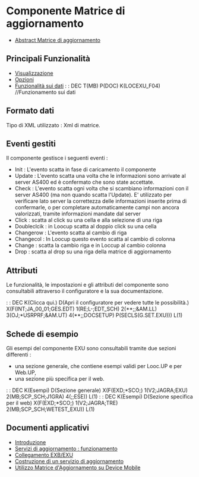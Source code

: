 # Componente Matrice di aggiornamento

- [Abstract Matrice di aggiornamento](Sorgenti/DOC/TA/B£AMO/LOCEXU_F00)


## Principali Funzionalità

- [Visualizzazione](Sorgenti/DOC/TA/B£AMO/LOCEXU_F01)
- [Opzioni](Sorgenti/DOC/TA/B£AMO/LOCEXU_F02)
- [Funzionalità sui dati](Sorgenti/DOC/TA/B£AMO/LOCEXU_F03)
 :  : DEC T(MB) P(DOC) K(LOCEXU_F04) //Funzionamento sui dati

## Formato dati
Tipo di XML utilizzato :  Xml di matrice.

## Eventi gestiti
Il componente gestisce i seguenti eventi : 
- Init :  L'evento scatta in fase di caricamento il componente
- Update :  L'evento scatta una volta che le informazioni sono arrivate al server AS400 ed è confermato che sono state accettate.
- Check :  L'evento scatta ogni volta che si scambiano informazioni con il server AS400 (ma non quando scatta l'Update). E' utilizzato per verificare lato server la correttezza delle informazioni inserite prima di confermarle, o per completare automaticamente campi non ancora valorizzati, tramite informazioni mandate dal server
- Click :  scatta al click su una cella e alla selezione di una riga
- Doubleclcik :  in Loocup scatta al doppio click su una cella
- Changerow :  L'evento scatta al cambio di riga
- Changecol :  In Loocup questo evento scatta al cambio di colonna
- Change :  scatta la cambio riga e in Loccup al cambio colonna
- Drop :  scatta al drop su una riga della matrice di aggiornamento

## Attributi
Le funzionalità, le impostazioni e gli attributi del componente sono consultabili attraverso il configuratore e la sua documentazione.

 :  : DEC K(Clicca qui.) D(Apri il configuratore per vedere tutte le possibilità.) X(F(INT;JA_00_01;GES.EDT) 1(RE;L-;EDT_SCH) 2(\*\*;;&AM.LL) 3(OJ;\*USRPRF;&AM.UT) 4(\*\*;;DOCSETUP) P(SECLS(G.SET.EXU))) L(1)

## Schede di esempio
Gli esempi del componente EXU sono consultabili tramite due sezioni differenti : 
- una sezione generale, che contiene esempi validi per Looc.UP e per Web.UP,
- una sezione più specifica per il web.

 :  : DEC K(Esempi) D(Sezione generale) X(F(EXD;\*SCO;) 1(V2;JAGRA;EXU) 2(MB;SCP_SCH;J1GRA) 4(;;ESE)) L(1)
 :  : DEC K(Esempi) D(Sezione specifica per il web) X(F(EXD;\*SCO;) 1(V2;JAGRA;TRE) 2(MB;SCP_SCH;WETEST_EXU)) L(1)

## Documenti applicativi
- [Introduzione](Sorgenti/DOC/TA/B£AMO/LOCEXU_A)
- [Servizi di aggiornamento :  funzionamento](Sorgenti/DOC/TA/B£AMO/LOCEXU_B)
- [Collegamento EXB/EXU](Sorgenti/DOC/TA/B£AMO/LOCEXU_T01)
- [Costruzione di un servizio di aggiornamento](Sorgenti/DOC/TA/B£AMO/LOCEXU_T02)
- [Utilizzo Matrice d'Aggiornamento su Device Mobile](Sorgenti/DOC/TA/B£AMO/LOCEXU_MO)
